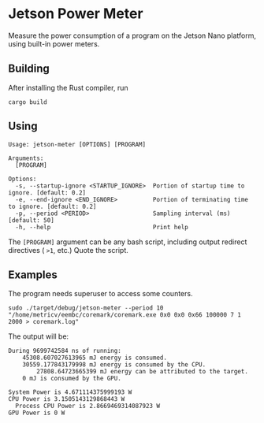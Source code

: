 # Jetson Power Meter

Measure the power consumption of a program on the Jetson Nano platform, using built-in power meters.

## Building
After installing the Rust compiler, run
```
cargo build
```

## Using
```
Usage: jetson-meter [OPTIONS] [PROGRAM]

Arguments:
  [PROGRAM]  

Options:
  -s, --startup-ignore <STARTUP_IGNORE>  Portion of startup time to ignore. [default: 0.2]
  -e, --end-ignore <END_IGNORE>          Portion of terminating time to ignore. [default: 0.2]
  -p, --period <PERIOD>                  Sampling interval (ms) [default: 50]
  -h, --help                             Print help
```

The `[PROGRAM]` argument can be any bash script, including output redirect directives ( `>1`, etc.) Quote the script.

## Examples
The program needs superuser to access some counters.

```
sudo ./target/debug/jetson-meter --period 10 "/home/metricv/eembc/coremark/coremark.exe 0x0 0x0 0x66 100000 7 1 2000 > coremark.log"
```

The output will be:
```
During 9699742584 ns of running: 
    45308.607027613965 mJ energy is consumed.
    30559.177843179998 mJ energy is consumed by the CPU.
        27808.64723665399 mJ energy can be attributed to the target.
    0 mJ is consumed by the GPU.

System Power is 4.671114375999193 W
CPU Power is 3.1505143129868443 W
  Process CPU Power is 2.8669469314087923 W
GPU Power is 0 W
```